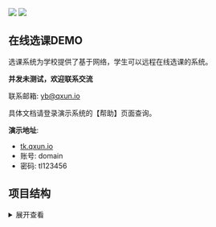 ![](https://img.shields.io/static/v1?label=build&message=v1.0.0&color=)
![](https://img.shields.io/static/v1?label=LICENSE&message=MIT&color=)

## 在线选课DEMO

选课系统为学校提供了基于网络，学生可以远程在线选课的系统。

**并发未测试，欢迎联系交流**

联系邮箱: yb@qxun.io

具体文档请登录演示系统的【帮助】页面查询。

**演示地址**:
- [tk.qxun.io](http://tk.qxun.io)
- 账号: domain
- 密码: tl123456

## 项目结构
<details>
<summary>展开查看</summary>
<pre><code>
├── public: index.html
├── src: 
│   ├── api: 网络请求
│   ├── assets: 静态资源
│   ├── components: 组件
│   ├── config: 配置
│   ├── router: 路由
│   ├── store: store状态
│   ├── styles: 通用样式
│   ├── utils: 工具包
│   ├── view: 具体页面
│   │   ├── xxx: xxx页面
│   │   ├── xxx: xxx页面
│   │   ├── xxx: xxx页面
│   ├── App.vue: 入口
│   ├── main.js: main js 配置
├── vue.config.js: 代理,环境配置
</code></pre>
</details>

